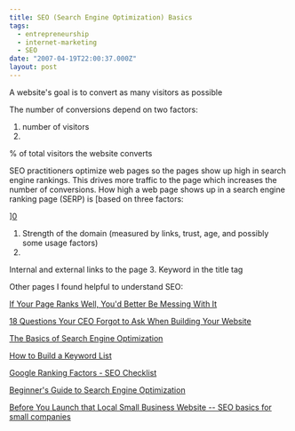 ```yaml
---
title: SEO (Search Engine Optimization) Basics
tags:
  - entrepreneurship
  - internet-marketing
  - SEO
date: "2007-04-19T22:00:37.000Z"
layout: post
---
```


A website's goal is to convert as many visitors as possible

The number of conversions depend on two factors:

1. number of visitors
2. 
% of total visitors the website converts

SEO practitioners optimize web pages so the pages show up high in search engine rankings. This drives more traffic to the page which increases the number of conversions. How high a web page shows up in a search engine ranking page (SERP) is [based on three factors:

][0][0]

1. Strength of the domain (measured by links, trust, age, and possibly some usage factors)
2. 
Internal and external links to the page
3. 
Keyword in the title tag

Other pages I found helpful to understand SEO:

[If Your Page Ranks Well, You'd Better Be Messing With It][1]

[18 Questions Your CEO Forgot to Ask When Building Your Website][2]

[The Basics of Search Engine Optimization][3]

[How to Build a Keyword List][4]

[Google Ranking Factors - SEO Checklist][5]

[Beginner's Guide to Search Engine Optimization][6]

[Before You Launch that Local Small Business Website -- SEO basics for small companies][7]


[0]: http://www.seomoz.org/blog/if-your-page-ranks-well-youd-better-be-messing-with-it "SEO ranking factors"
[1]: http://www.seomoz.org/blog/if-your-page-ranks-well-youd-better-be-messing-with-it
[2]: http://www.stuntdubl.com/2006/10/04/website-questions/
[3]: http://blog.outer-court.com/archive/2007-01-07-n13.html
[4]: http://www.bruceclay.com/ppc/keywordshowto.htm
[5]: http://www.vaughns-1-pagers.com/internet/google-ranking-factors.htm
[6]: http://www.seomoz.org/article/beginners-guide-to-search-engine-optimization
[7]: http://www.sugarrae.com/blog/before-you-launch-that-local-small-business-website/ "Permanent Link to Before You Launch that Local Small Business Website"